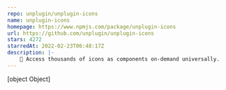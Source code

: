 ```yaml
---
repo: unplugin/unplugin-icons
name: unplugin-icons
homepage: https://www.npmjs.com/package/unplugin-icons
url: https://github.com/unplugin/unplugin-icons
stars: 4272
starredAt: 2022-02-23T06:48:17Z
description: |-
    🤹 Access thousands of icons as components on-demand universally.
---
```


[object Object]
